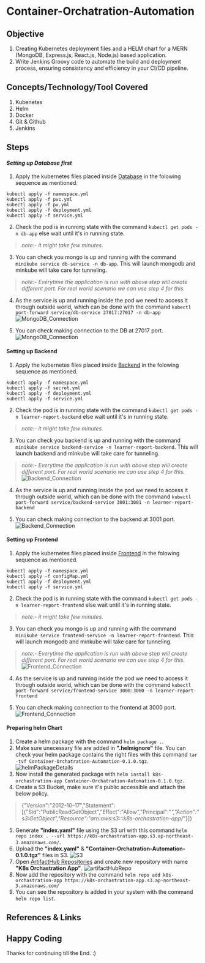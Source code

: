 # Container-Orchatration-Automation


## Objective
1. Creating Kubernetes deployment files and a HELM chart for a MERN (MongoDB, Express.js, React.js, Node.js) based application.
2. Write Jenkins Groovy code to automate the build and deployment process, ensuring consistency and efficiency in your CI/CD pipeline.


## Concepts/Technology/Tool Covered
1. Kubenetes
2. Helm
3. Docker
4. Git & Github
5. Jenkins

## Steps

#### **_Setting up Database first_**

1. Apply the kubernetes files placed inside [Database](./databaseMongoDB/) in the folowing sequence as mentioned.
```
kubectl apply -f namespace.yml
kubectl apply -f pvc.yml
kubectl apply -f pv.yml
kubectl apply -f deployment.yml
kubectl apply -f service.yml
```
2. Check the pod is in running state with the command `kubectl get pods -n db-app` else wait until it's in running state.
> _note:- it might take few minutes._

3. You can check you mongo is up and running with the command `minikube service db-service -n db-app`. This will launch mongodb and minkube will take care for tunneling.
> _note:- Everytime the application is run with above step will create different port. For real world scenario we can use step 4 for this._

4. As the service is up and running inside the pod we need to access it through outside world, which can be done with the command `kubectl port-forward service/db-service 27017:27017 -n db-app`
![MongoDB_Connection](./snapshots/DB27017.png)

5. You can check making connection to the DB at 27017 port.
![MongoDB_Connection](./snapshots/MongoDbInCompass.png)

#### **Setting up Backend**

1. Apply the kubernetes files placed inside [Backend](./backend/) in the folowing sequence as mentioned.
```
kubectl apply -f namespace.yml
kubectl apply -f secret.yml
kubectl apply -f deployment.yml
kubectl apply -f service.yml
```
2. Check the pod is in running state with the command `kubectl get pods -n learner-report-backend` else wait until it's in running state.
> _note:- it might take few minutes._

3. You can check you backend is up and running with the command `minikube service backend-service -n learner-report-backend`. This will launch backend and minkube will take care for tunneling.
> _note:- Everytime the application is run with above step will create different port. For real world scenario we can use step 4 for this._
![Backend_Connection](./snapshots/BackendInBrowser.png)

4. As the service is up and running inside the pod we need to access it through outside world, which can be done with the command `kubectl port-forward service/backend-service 3001:3001 -n learner-report-backend`

5. You can check making connection to the backend at 3001 port.
![Backend_Connection](./snapshots/Backend3001.png)

#### **Setting up Frontend**

1. Apply the kubernetes files placed inside [Frontend](./frontend/) in the folowing sequence as mentioned.
```
kubectl apply -f namespace.yml
kubectl apply -f configMap.yml
kubectl apply -f deployment.yml
kubectl apply -f service.yml
```
2. Check the pod is in running state with the command `kubectl get pods -n learner-report-frontend` else wait until it's in running state.
> _note:- it might take few minutes._

3. You can check you mongo is up and running with the command `minikube service frontend-service -n learner-report-frontend`. This will launch mongodb and minkube will take care for tunneling.
> _note:- Everytime the application is run with above step will create different port. For real world scenario we can use step 4 for this._
![Frontend_Connection](./snapshots/FrontendInBrowser.png)

4. As the service is up and running inside the pod we need to access it through outside world, which can be done with the command `kubectl port-forward service/frontend-service 3000:3000 -n learner-report-frontend`

6. You can check making connection to the frontend at 3000 port.
![Frontend_Connection](./snapshots/Frontend3000.png)

#### **Preparing helm Chart**
1. Create a helm package with the command `helm package .`.
2. Make sure unecessary file are added in **".helmignore"** file. You can check your helm package contains the right files with this command `tar -tvf Container-Orchatration-Automation-0.1.0.tgz`.
![helmPackageDetails](./snapshots/HelmPackageDetails.png)
3. Now install the generated package with `helm install k8s-orchastration-app Container-Orchatration-Automation-0.1.0.tgz`.
4. Create a S3 Bucket, make sure it's public accessible and attach the below policy.
>{"Version":"2012-10-17","Statement":[{"Sid":"PublicReadGetObject","Effect":"Allow","Principal":"*","Action":"s3:GetObject","Resource":"arn:aws:s3:::k8s-orchastration-app/*"}]}
5. Generate **"index.yaml"** file using the S3 url with this command `helm repo index . --url https://k8s-orchastration-app.s3.ap-northeast-3.amazonaws.com/`.
6. Upload the **"index.yaml"** & **"Container-Orchatration-Automation-0.1.0.tgz"** files in S3.
![S3](./snapshots/S3.png)
7. Open [ArtifactHub Repositories](https://artifacthub.io/control-panel/repositories?page=1) and create new repository with name **"K8s Orchastration App"**.
![artifactHubRepo](./snapshots/ArtifacthubRepo.png)
8. Now add the repository with the command `helm repo add k8s-orchastration-app https://k8s-orchastration-app.s3.ap-northeast-3.amazonaws.com/`
9. You can see the repository is added in your system with the command `helm repo list`.


## References & Links


## Happy Coding
Thanks for continuing till the End. :)
